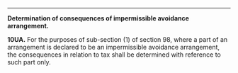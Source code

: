 ****

**Determination of consequences of impermissible avoidance arrangement.**

**10UA.** For the purposes of sub-section (1) of section 98, where a part of an arrangement is declared to be an impermissible avoidance arrangement, the consequences in relation to tax shall be determined with reference to such part only.